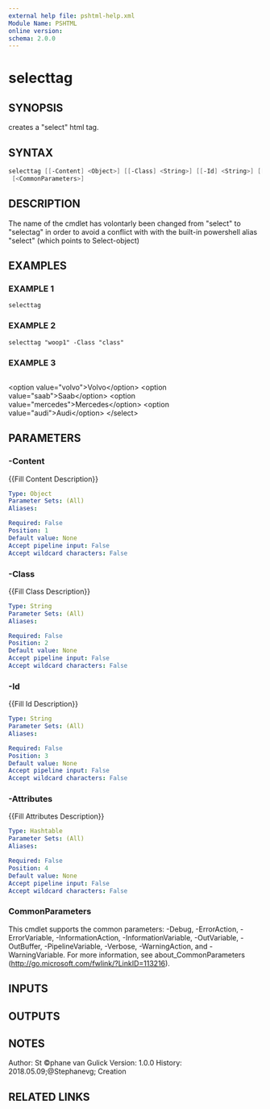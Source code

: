 ```yaml
---
external help file: pshtml-help.xml
Module Name: PSHTML
online version:
schema: 2.0.0
---
```


# selecttag

## SYNOPSIS
creates a "select" html tag.

## SYNTAX

``` powershell
selecttag [[-Content] <Object>] [[-Class] <String>] [[-Id] <String>] [[-Attributes] <Hashtable>]
 [<CommonParameters>]
```

## DESCRIPTION
The name of the cmdlet has volontarly been changed from "select" to "selectag" in order to avoid a conflict with
with the built-in powershell alias "select" (which points to Select-object)

## EXAMPLES

### EXAMPLE 1
```
selecttag
```

### EXAMPLE 2
```
selecttag "woop1" -Class "class"
```

### EXAMPLE 3
```

```

\<option value="volvo"\>Volvo\</option\>
    \<option value="saab"\>Saab\</option\>
    \<option value="mercedes"\>Mercedes\</option\>
    \<option value="audi"\>Audi\</option\>
\</select\>

## PARAMETERS

### -Content
{{Fill Content Description}}

```yaml
Type: Object
Parameter Sets: (All)
Aliases:

Required: False
Position: 1
Default value: None
Accept pipeline input: False
Accept wildcard characters: False
```

### -Class
{{Fill Class Description}}

```yaml
Type: String
Parameter Sets: (All)
Aliases:

Required: False
Position: 2
Default value: None
Accept pipeline input: False
Accept wildcard characters: False
```

### -Id
{{Fill Id Description}}

```yaml
Type: String
Parameter Sets: (All)
Aliases:

Required: False
Position: 3
Default value: None
Accept pipeline input: False
Accept wildcard characters: False
```

### -Attributes
{{Fill Attributes Description}}

```yaml
Type: Hashtable
Parameter Sets: (All)
Aliases:

Required: False
Position: 4
Default value: None
Accept pipeline input: False
Accept wildcard characters: False
```

### CommonParameters
This cmdlet supports the common parameters: -Debug, -ErrorAction, -ErrorVariable, -InformationAction, -InformationVariable, -OutVariable, -OutBuffer, -PipelineVariable, -Verbose, -WarningAction, and -WarningVariable.
For more information, see about_CommonParameters (http://go.microsoft.com/fwlink/?LinkID=113216).

## INPUTS

## OUTPUTS

## NOTES
Author: St ©phane van Gulick
Version: 1.0.0
History:
    2018.05.09;@Stephanevg; Creation

## RELATED LINKS
